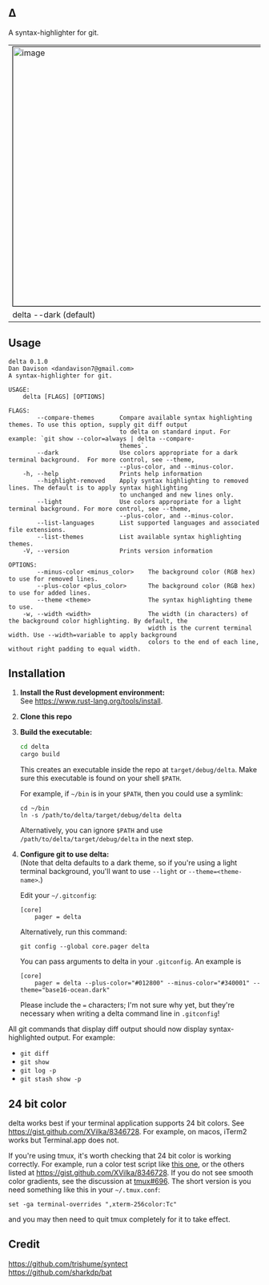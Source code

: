 ## Δ
  A syntax-highlighter for git.

<table>
  <tr>
    <td>
      <img width=518px style="border: 1px solid black"
           src="https://user-images.githubusercontent.com/52205/60410484-8cbb5e00-9b96-11e9-9d56-bb84ac0bce82.png"
           alt="image" />
    </td>
    <td>
      <img width=500px style="border: 1px solid black"
           src="https://user-images.githubusercontent.com/52205/60282969-230d2c80-98d6-11e9-8656-09073c8a0985.png"
           alt="image" />
    </td>
  </tr>
  <tr>
    <td>
      delta --dark (default)
    </td>
    <td>
      delta --light --width=variable --highlight-removed
    </td>
  </tr>
</table>


## Usage
```
delta 0.1.0
Dan Davison <dandavison7@gmail.com>
A syntax-highlighter for git.

USAGE:
    delta [FLAGS] [OPTIONS]

FLAGS:
        --compare-themes       Compare available syntax highlighting themes. To use this option, supply git diff output
                               to delta on standard input. For example: `git show --color=always | delta --compare-
                               themes`.
        --dark                 Use colors appropriate for a dark terminal background.  For more control, see --theme,
                               --plus-color, and --minus-color.
    -h, --help                 Prints help information
        --highlight-removed    Apply syntax highlighting to removed lines. The default is to apply syntax highlighting
                               to unchanged and new lines only.
        --light                Use colors appropriate for a light terminal background. For more control, see --theme,
                               --plus-color, and --minus-color.
        --list-languages       List supported languages and associated file extensions.
        --list-themes          List available syntax highlighting themes.
    -V, --version              Prints version information

OPTIONS:
        --minus-color <minus_color>    The background color (RGB hex) to use for removed lines.
        --plus-color <plus_color>      The background color (RGB hex) to use for added lines.
        --theme <theme>                The syntax highlighting theme to use.
    -w, --width <width>                The width (in characters) of the background color highlighting. By default, the
                                       width is the current terminal width. Use --width=variable to apply background
                                       colors to the end of each line, without right padding to equal width.
```

## Installation

1. **Install the Rust development environment:**<br>
    See https://www.rust-lang.org/tools/install.

2. **Clone this repo**<br>

3. **Build the executable:**<br>
    ```sh
    cd delta
    cargo build
    ```
    This creates an executable inside the repo at `target/debug/delta`. Make sure this executable is found on your shell
    `$PATH`.

    For example, if `~/bin` is in your `$PATH`, then you could use a symlink:
    ```
    cd ~/bin
    ln -s /path/to/delta/target/debug/delta delta
    ```

    Alternatively, you can ignore `$PATH` and use
    `/path/to/delta/target/debug/delta` in the next step.

4. **Configure git to use delta:**<br>
    (Note that delta defaults to a dark theme, so if you're using a light terminal background, you'll want to use `--light` or `--theme=<theme-name>`.)

    Edit your `~/.gitconfig`:
    ```
    [core]
        pager = delta
    ```
    Alternatively, run this command:
    ```
    git config --global core.pager delta
    ```

    You can pass arguments to delta in your `.gitconfig`. An example is
    ```
    [core]
        pager = delta --plus-color="#012800" --minus-color="#340001" --theme="base16-ocean.dark"
    ```
    Please include the `=` characters; I'm not sure why yet, but they're necessary when writing a delta command line in `.gitconfig`!

All git commands that display diff output should now display syntax-highlighted output. For example:
  - `git diff`
  - `git show`
  - `git log -p`
  - `git stash show -p`

## 24 bit color

  delta works best if your terminal application supports 24 bit colors. See https://gist.github.com/XVilka/8346728. For example, on macos, iTerm2 works but Terminal.app does not.

  If you're using tmux, it's worth checking that 24 bit color is  working correctly. For example, run a color test script like [this  one](https://gist.githubusercontent.com/lifepillar/09a44b8cf0f9397465614e622979107f/raw/24-bit-color.sh),  or the others listed at https://gist.github.com/XVilka/8346728. If  you do not see smooth color gradients, see the discussion at  [tmux#696](https://github.com/tmux/tmux/issues/696). The short  version is you need something like this in your `~/.tmux.conf`:
  ```
  set -ga terminal-overrides ",xterm-256color:Tc"
  ```
  and you may then  need to quit tmux completely for it to take effect.

## Credit
  https://github.com/trishume/syntect<br>
  https://github.com/sharkdp/bat
